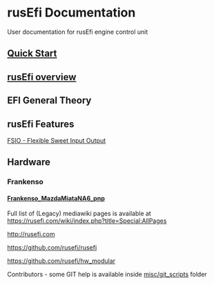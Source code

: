 # rusEfi Documentation

User documentation for rusEfi engine control unit

## [Quick Start](HOWTO_quick_start)

## [rusEfi overview](overview)



## EFI General Theory

## rusEfi Features
[FSIO - Flexible Sweet Input Output](FSIO)

## Hardware
### Frankenso
#### [Frankenso_MazdaMiataNA6_pnp](Frankenso_MazdaMiataNA6_pnp)



Full list of (Legacy) mediawiki pages is available at https://rusefi.com/wiki/index.php?title=Special:AllPages

http://rusefi.com

https://github.com/rusefi/rusefi

https://github.com/rusefi/hw_modular


Contributors - some GIT help is available inside [misc/git_scripts](https://github.com/rusefi/hw_microRusEfi/tree/master/git_scripts) folder
